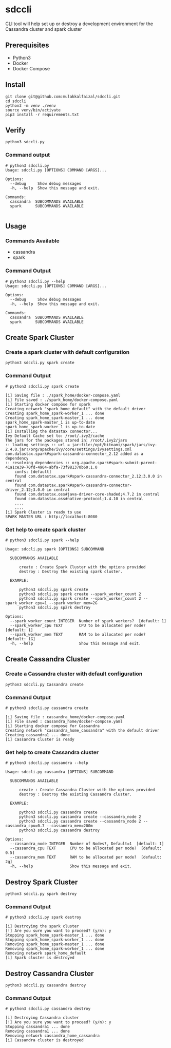 # sdccli

CLI tool will help set up or destroy a development environment for the Cassandra cluster and spark cluster

## Prerequisites
* Python3
* Docker
* Docker Compose

## Install
```shell script
git clone git@github.com:mulakkalfaizal/sdccli.git
cd sdccli
python3 -m venv ./venv
source venv/bin/activate
pip3 install -r requirements.txt
```

## Verify
```shell
python3 sdccli.py 
```
### Command output
```shell
# python3 sdccli.py              
Usage: sdccli.py [OPTIONS] COMMAND [ARGS]...

Options:
  --debug     Show debug messages
  -h, --help  Show this message and exit.

Commands:
  cassandra  SUBCOMMANDS AVAILABLE
  spark      SUBCOMMANDS AVAILABLE
 
```

## Usage

### Commands Available
* cassandra
* spark

### Command Output
```text
# python3 sdccli.py --help
Usage: sdccli.py [OPTIONS] COMMAND [ARGS]...

Options:
  --debug     Show debug messages
  -h, --help  Show this message and exit.

Commands:
  cassandra  SUBCOMMANDS AVAILABLE
  spark      SUBCOMMANDS AVAILABLE
```

## Create Spark Cluster

### Create a spark cluster with default configuration
```shell
python3 sdccli.py spark create
```
### Command Output
```text
# python3 sdccli.py spark create

[i] Saving file : ./spark_home/docker-compose.yaml
[i] File saved : ./spark_home/docker-compose.yaml
[i] Starting docker compose for spark
Creating network "spark_home_default" with the default driver
Creating spark_home_spark-worker_1 ... done
Creating spark_home_spark-master_1 ... done
spark_home_spark-master_1 is up-to-date
spark_home_spark-worker_1 is up-to-date
[i] Installing the datastax connector...
Ivy Default Cache set to: /root/.ivy2/cache
The jars for the packages stored in: /root/.ivy2/jars
:: loading settings :: url = jar:file:/opt/bitnami/spark/jars/ivy-2.4.0.jar!/org/apache/ivy/core/settings/ivysettings.xml
com.datastax.spark#spark-cassandra-connector_2.12 added as a dependency
:: resolving dependencies :: org.apache.spark#spark-submit-parent-41a1ce39-70fd-4904-abfa-73f981370b60;1.0
	confs: [default]
	found com.datastax.spark#spark-cassandra-connector_2.12;3.0.0 in central
	found com.datastax.spark#spark-cassandra-connector-driver_2.12;3.0.0 in central
	found com.datastax.oss#java-driver-core-shaded;4.7.2 in central
	found com.datastax.oss#native-protocol;1.4.10 in central
	....
	....
[i] Spark Cluster is ready to use
SPARK MASTER URL : http://localhost:8080
```
### Get help to create spark cluster
```text
# python3 sdccli.py spark --help 

Usage: sdccli.py spark [OPTIONS] SUBCOMMAND

  SUBCOMMANDS AVAILABLE

      create : Create Spark Cluster with the options provided
      destroy : Destroy the existing spark cluster.

  EXAMPLE:

      python3 sdccli.py spark create
      python3 sdccli.py spark create --spark_worker_count 2
      python3 sdccli.py spark create --spark_worker_count 2 --spark_worker_cpu=1 --spark_worker_mem=2G
      python3 sdccli.py spark destroy

Options:
  --spark_worker_count INTEGER  Number of spark workers?  [default: 1]
  --spark_worker_cpu TEXT       CPU to be allocated per node?  [default: 1]
  --spark_worker_mem TEXT       RAM to be allocated per node?  [default: 1G]
  -h, --help                    Show this message and exit.
```

## Create Cassandra Cluster

### Create a Cassandra cluster with default configuration
```shell
python3 sdccli.py Cassandra create
```
### Command Output
```text
# python3 sdccli.py cassandra create

[i] Saving file : cassandra_home/docker-compose.yaml
[i] File saved : cassandra_home/docker-compose.yaml
[i] Starting docker compose for Cassandra
Creating network "cassandra_home_cassandra" with the default driver
Creating cassandra1 ... done
[i] Cassandra Cluster is ready
```

### Get help to create Cassandra cluster
```text
# python3 sdccli.py cassandra --help

Usage: sdccli.py cassandra [OPTIONS] SUBCOMMAND

  SUBCOMMANDS AVAILABLE

      create : Create Cassandra Cluster with the options provided
      destroy : Destroy the existing Cassandra cluster.

  EXAMPLE:

      python3 sdccli.py cassandra create
      python3 sdccli.py cassandra create --cassandra_node 2
      python3 sdccli.py cassandra create --cassandra_node 2 --cassandra_cpu=0.7 --cassandra_mem=200m
      python3 sdccli.py cassandra destroy

Options:
  --cassandra_node INTEGER  Number of Nodes?, Default=1  [default: 1]
  --cassandra_cpu TEXT      CPU to be allocated per node?  [default: 0.5]
  --cassandra_mem TEXT      RAM to be allocated per node?  [default: 2g]
  -h, --help                Show this message and exit.
```

## Destroy Spark Cluster
```shell
python3 sdccli.py spark destroy
```
### Command Output
```text
# python3 sdccli.py spark destroy

[i] Destroying the spark cluster
[!] Are you sure you want to proceed? (y/n): y
Stopping spark_home_spark-master_1 ... done
Stopping spark_home_spark-worker_1 ... done
Removing spark_home_spark-master_1 ... done
Removing spark_home_spark-worker_1 ... done
Removing network spark_home_default
[i] Spark cluster is destroyed
```

## Destroy Cassandra Cluster
```shell
python3 sdccli.py cassandra destroy
```

### Command Output
```text
# python3 sdccli.py cassandra destroy

[i] Destroying Cassandra cluster
[!] Are you sure you want to proceed? (y/n): y
Stopping cassandra1 ... done
Removing cassandra1 ... done
Removing network cassandra_home_cassandra
[i] Cassandra cluster is destroyed
```


